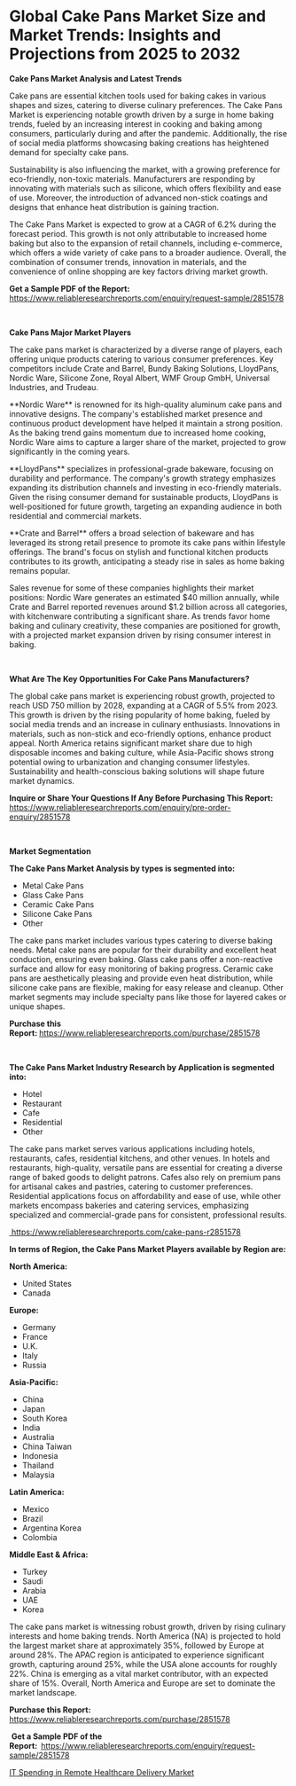 <p><h1>Global Cake Pans Market Size and Market Trends: Insights and Projections from 2025 to 2032</h1></p><p><strong>Cake Pans Market Analysis and Latest Trends</strong></p>
<p><p>Cake pans are essential kitchen tools used for baking cakes in various shapes and sizes, catering to diverse culinary preferences. The Cake Pans Market is experiencing notable growth driven by a surge in home baking trends, fueled by an increasing interest in cooking and baking among consumers, particularly during and after the pandemic. Additionally, the rise of social media platforms showcasing baking creations has heightened demand for specialty cake pans.</p><p>Sustainability is also influencing the market, with a growing preference for eco-friendly, non-toxic materials. Manufacturers are responding by innovating with materials such as silicone, which offers flexibility and ease of use. Moreover, the introduction of advanced non-stick coatings and designs that enhance heat distribution is gaining traction.</p><p>The Cake Pans Market is expected to grow at a CAGR of 6.2% during the forecast period. This growth is not only attributable to increased home baking but also to the expansion of retail channels, including e-commerce, which offers a wide variety of cake pans to a broader audience. Overall, the combination of consumer trends, innovation in materials, and the convenience of online shopping are key factors driving market growth.</p></p>
<p><strong>Get a Sample PDF of the Report:&nbsp;</strong> <a href="https://www.reliableresearchreports.com/enquiry/request-sample/2851578?utm_campaign=2201&utm_medium=2&utm_source=Github&utm_content=ia&utm_term=11032025&utm_id=cake-pans">https://www.reliableresearchreports.com/enquiry/request-sample/2851578</a></p>
<p>&nbsp;</p>
<p><strong>Cake Pans Major Market Players</strong></p>
<p><p>The cake pans market is characterized by a diverse range of players, each offering unique products catering to various consumer preferences. Key competitors include Crate and Barrel, Bundy Baking Solutions, LloydPans, Nordic Ware, Silicone Zone, Royal Albert, WMF Group GmbH, Universal Industries, and Trudeau.</p><p>**Nordic Ware** is renowned for its high-quality aluminum cake pans and innovative designs. The company's established market presence and continuous product development have helped it maintain a strong position. As the baking trend gains momentum due to increased home cooking, Nordic Ware aims to capture a larger share of the market, projected to grow significantly in the coming years.</p><p>**LloydPans** specializes in professional-grade bakeware, focusing on durability and performance. The company's growth strategy emphasizes expanding its distribution channels and investing in eco-friendly materials. Given the rising consumer demand for sustainable products, LloydPans is well-positioned for future growth, targeting an expanding audience in both residential and commercial markets.</p><p>**Crate and Barrel** offers a broad selection of bakeware and has leveraged its strong retail presence to promote its cake pans within lifestyle offerings. The brand's focus on stylish and functional kitchen products contributes to its growth, anticipating a steady rise in sales as home baking remains popular.</p><p>Sales revenue for some of these companies highlights their market positions: Nordic Ware generates an estimated $40 million annually, while Crate and Barrel reported revenues around $1.2 billion across all categories, with kitchenware contributing a significant share. As trends favor home baking and culinary creativity, these companies are positioned for growth, with a projected market expansion driven by rising consumer interest in baking.</p></p>
<p>&nbsp;</p>
<p><strong>What Are The Key Opportunities For Cake Pans Manufacturers?</strong></p>
<p><p>The global cake pans market is experiencing robust growth, projected to reach USD 750 million by 2028, expanding at a CAGR of 5.5% from 2023. This growth is driven by the rising popularity of home baking, fueled by social media trends and an increase in culinary enthusiasts. Innovations in materials, such as non-stick and eco-friendly options, enhance product appeal. North America retains significant market share due to high disposable incomes and baking culture, while Asia-Pacific shows strong potential owing to urbanization and changing consumer lifestyles. Sustainability and health-conscious baking solutions will shape future market dynamics.</p></p>
<p><strong>Inquire or Share Your Questions If Any Before Purchasing This Report:</strong> <a href="https://www.reliableresearchreports.com/enquiry/pre-order-enquiry/2851578?utm_campaign=2201&utm_medium=2&utm_source=Github&utm_content=ia&utm_term=11032025&utm_id=cake-pans">https://www.reliableresearchreports.com/enquiry/pre-order-enquiry/2851578</a></p>
<p>&nbsp;</p>
<p><strong>Market Segmentation</strong></p>
<p><strong>The Cake Pans Market Analysis by types is segmented into:</strong></p>
<p><ul><li>Metal Cake Pans</li><li>Glass Cake Pans</li><li>Ceramic Cake Pans</li><li>Silicone Cake Pans</li><li>Other</li></ul></p>
<p><p>The cake pans market includes various types catering to diverse baking needs. Metal cake pans are popular for their durability and excellent heat conduction, ensuring even baking. Glass cake pans offer a non-reactive surface and allow for easy monitoring of baking progress. Ceramic cake pans are aesthetically pleasing and provide even heat distribution, while silicone cake pans are flexible, making for easy release and cleanup. Other market segments may include specialty pans like those for layered cakes or unique shapes.</p></p>
<p><strong>Purchase this Report:&nbsp;</strong><a href="https://www.reliableresearchreports.com/purchase/2851578?utm_campaign=2201&utm_medium=2&utm_source=Github&utm_content=ia&utm_term=11032025&utm_id=cake-pans">https://www.reliableresearchreports.com/purchase/2851578</a></p>
<p>&nbsp;</p>
<p><strong>The Cake Pans Market Industry Research by Application is segmented into:</strong></p>
<p><ul><li>Hotel</li><li>Restaurant</li><li>Cafe</li><li>Residential</li><li>Other</li></ul></p>
<p><p>The cake pans market serves various applications including hotels, restaurants, cafes, residential kitchens, and other venues. In hotels and restaurants, high-quality, versatile pans are essential for creating a diverse range of baked goods to delight patrons. Cafes also rely on premium pans for artisanal cakes and pastries, catering to customer preferences. Residential applications focus on affordability and ease of use, while other markets encompass bakeries and catering services, emphasizing specialized and commercial-grade pans for consistent, professional results.</p></p>
<p><a href="https://www.reliableresearchreports.com/cake-pans-r2851578?utm_campaign=2201&utm_medium=2&utm_source=Github&utm_content=ia&utm_term=11032025&utm_id=cake-pans">&nbsp;https://www.reliableresearchreports.com/cake-pans-r2851578</a></p>
<p><strong>In terms of Region, the Cake Pans Market Players available by Region are:</strong></p>
<p>
    <p> <strong> North America: </strong>
        <ul>
            <li>United States</li>
            <li>Canada</li>
        </ul>
        </p> 
    <p> <strong> Europe: </strong>
        <ul>
            <li>Germany</li>
            <li>France</li>
            <li>U.K.</li>
            <li>Italy</li>
            <li>Russia</li>
        </ul>
        </p> 
    <p> <strong> Asia-Pacific: </strong>
        <ul>
            <li>China</li>
            <li>Japan</li>
            <li>South Korea</li>
            <li>India</li>
            <li>Australia</li>
            <li>China Taiwan</li>
            <li>Indonesia</li>
            <li>Thailand</li>
            <li>Malaysia</li>
        </ul>
        </p> 
    <p> <strong> Latin America: </strong>
        <ul>
            <li>Mexico</li>
            <li>Brazil</li>
            <li>Argentina Korea</li>
            <li>Colombia</li>
        </ul>
        </p> 
    <p> <strong> Middle East & Africa: </strong>
        <ul>
            <li>Turkey</li>
            <li>Saudi</li>
            <li>Arabia</li>
            <li>UAE</li>
            <li>Korea</li>
        </ul>
    </p>
    </p>
<p><p>The cake pans market is witnessing robust growth, driven by rising culinary interests and home baking trends. North America (NA) is projected to hold the largest market share at approximately 35%, followed by Europe at around 28%. The APAC region is anticipated to experience significant growth, capturing around 25%, while the USA alone accounts for roughly 22%. China is emerging as a vital market contributor, with an expected share of 15%. Overall, North America and Europe are set to dominate the market landscape.</p></p>
<p><strong>Purchase this Report: </strong><a href="https://www.reliableresearchreports.com/purchase/2851578?utm_campaign=2201&utm_medium=2&utm_source=Github&utm_content=ia&utm_term=11032025&utm_id=cake-pans">https://www.reliableresearchreports.com/purchase/2851578</a></p>
<p>&nbsp;<strong>Get a Sample PDF of the Report:&nbsp;&nbsp;</strong><a href="https://www.reliableresearchreports.com/enquiry/request-sample/2851578?utm_campaign=2201&utm_medium=2&utm_source=Github&utm_content=ia&utm_term=11032025&utm_id=cake-pans">https://www.reliableresearchreports.com/enquiry/request-sample/2851578</a></p>
<p><strong></strong></p>
<p><p><a href="https://github.com/navodfetiya/Market-Research-Report-List-1/blob/main/it-spending-in-remote-healthcare-delivery-market.md?utm_campaign=2201&utm_medium=2&utm_source=Github&utm_content=ia&utm_term=11032025&utm_id=cake-pans">IT Spending in Remote Healthcare Delivery Market</a></p></p>